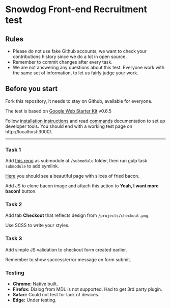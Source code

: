 # Snowdog Front-end Recruitment test

## Rules

- Please do not use fake Github accounts, we want to check your contributions history since we do a lot in open source.
- Remember to commit changes after every task.
- We are not answering any questions about this test. Everyone work with the same set of information, to let us fairly judge your work.

## Before you start

Fork this repository, it needs to stay on Github, available for everyone.

The test is based on [Google Web Starter Kit](https://github.com/google/web-starter-kit) v0.6.5

Follow [installation instructions](https://github.com/google/web-starter-kit/blob/v0.6.5/docs/install.md) and read [commands](https://github.com/google/web-starter-kit/blob/v0.6.5/docs/commands.md) documentation to set up developer tools. You should end with a working test page on http://localhost:3000/.

---

### Task 1

Add [this repo](https://github.com/SnowdogApps/front-end-recruitment-test-submodule) as submodule at `/submodule` folder, then run gulp task `submodule` to add symlink.

[Here](http://localhost:3000/submodule.html) you should see a beautiful page with slices of fried bacon.

Add JS to clone bacon image and attach this action to **Yeah, I want more bacon!** button.

### Task 2

Add tab **Checkout** that reflects design from `/projects/checkout.png`.

Use SCSS to write your styles.

### Task 3

Add simple JS validation to checkout form created earlier.

Remember to show success/error message on form submit.

### Testing

- **Chrome:** Native built.
- **Firefox:** Dialog from MDL is not supported. Had to get 3rd party plugin.
- **Safari:** Could not test for lack of devices.
- **Edge:** Under testing.
